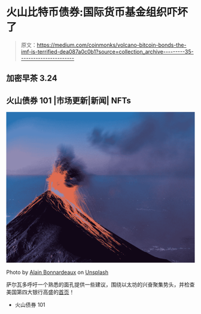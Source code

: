 # 火山比特币债券:国际货币基金组织吓坏了

> 原文：<https://medium.com/coinmonks/volcano-bitcoin-bonds-the-imf-is-terrified-dea087a0c0b1?source=collection_archive---------35----------------------->

## 加密早茶 3.24

## 火山债券 101 |市场更新|新闻| NFTs

![](img/2dc8e4c88deb3aa9b63aa1ffb41e7a6c.png)

Photo by [Alain Bonnardeaux](https://unsplash.com/@bonnarda?utm_source=medium&utm_medium=referral) on [Unsplash](https://unsplash.com?utm_source=medium&utm_medium=referral)

萨尔瓦多呼吁一个熟悉的面孔提供一些建议，围绕以太坊的兴奋聚集势头，并检查美国第四大银行高盛的[首页](https://www.goldmansachs.com/)！

*   火山债券 101